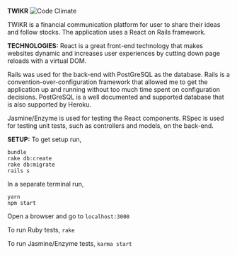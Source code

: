 **TWIKR**
![Code Climate](https://codeclimate.com/github/seanwbrooks/twikr_using_webpacker.png)

TWIKR is a financial communication platform for user to share their ideas and follow stocks. The application uses a React on Rails framework.

**TECHNOLOGIES:**
React is a great front-end technology that makes websites dynamic and increases user experiences by cutting down page reloads with a virtual DOM.

Rails was used for the back-end with PostGreSQL as the database. Rails is a convention-over-configuration framework that allowed me to get the application up and running without too much time spent on configuration decisions. PostGreSQL is a well documented and supported database that is also supported by Heroku.

Jasmine/Enzyme is used for testing the React components. RSpec is used for testing unit tests, such as controllers and models, on the back-end.

**SETUP:**
To get setup run,
```
bundle
rake db:create
rake db:migrate
rails s
```

In a separate terminal run,
```
yarn
npm start
```

Open a browser and go to `localhost:3000`

To run Ruby tests,
`rake`

To run Jasmine/Enzyme tests,
`karma start`
